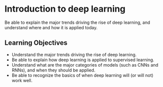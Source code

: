 # Introduction to deep learning
Be able to explain the major trends driving the rise of deep learning, and understand where and how it is applied today.

## Learning Objectives
- Understand the major trends driving the rise of deep learning.
- Be able to explain how deep learning is applied to supervised learning.
- Understand what are the major categories of models (such as CNNs and RNNs), and when they should be applied.
- Be able to recognize the basics of when deep learning will (or will not) work well.